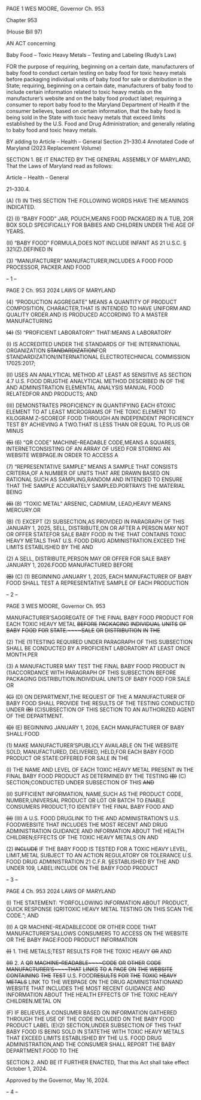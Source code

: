 PAGE 1
WES MOORE, Governor Ch. 953

Chapter 953

(House Bill 97)

AN ACT concerning

Baby Food – Toxic Heavy Metals – Testing and Labeling
(Rudy’s Law)

FOR the purpose of requiring, beginning on a certain date, manufacturers of baby food to
conduct certain testing on baby food for toxic heavy metals before packaging
individual units of baby food for sale or distribution in the State; requiring, beginning
on a certain date, manufacturers of baby food to include certain information related
to toxic heavy metals on the manufacturer’s website and on the baby food product
label; requiring a consumer to report baby food to the Maryland Department of
Health if the consumer believes, based on certain information, that the baby food is
being sold in the State with toxic heavy metals that exceed limits established by the
U.S. Food and Drug Administration; and generally relating to baby food and toxic
heavy metals.

BY adding to
Article – Health – General
Section 21–330.4
Annotated Code of Maryland
(2023 Replacement Volume)

SECTION 1. BE IT ENACTED BY THE GENERAL ASSEMBLY OF MARYLAND,
That the Laws of Maryland read as follows:

Article – Health – General

21–330.4.

(A) (1) IN THIS SECTION THE FOLLOWING WORDS HAVE THE MEANINGS
INDICATED.

(2) (I) “BABY FOOD” JAR, POUCH,MEANS FOOD PACKAGED IN A
TUB, 2OR BOX SOLD SPECIFICALLY FOR BABIES AND CHILDREN UNDER THE AGE OF
YEARS.

(II) “BABY FOOD” FORMULA,DOES NOT INCLUDE INFANT AS
21 U.S.C. § 321(Z).DEFINED IN

(3) “MANUFACTURER” MANUFACTURER,INCLUDES A FOOD FOOD
PROCESSOR, PACKER.AND FOOD

– 1 –

PAGE 2
Ch. 953 2024 LAWS OF MARYLAND

(4) “PRODUCTION AGGREGATE” MEANS A QUANTITY OF PRODUCT
COMPOSITION, CHARACTER,THAT IS INTENDED TO HAVE UNIFORM AND QUALITY
ORDER.AND IS PRODUCED ACCORDING TO A MASTER MANUFACTURING

~~(4)~~ (5) “PROFICIENT LABORATORY” THAT:MEANS A LABORATORY

(I) IS ACCREDITED UNDER THE STANDARDS OF THE
INTERNATIONAL ORGANIZATION ~~STANDARDIZATION~~FOR
STANDARDIZATION/INTERNATIONAL ELECTROTECHNICAL COMMISSION
17025:2017;

(II) USES AN ANALYTICAL METHOD AT LEAST AS SENSITIVE AS
SECTION 4.7 U.S. FOOD DRUGTHE ANALYTICAL METHOD DESCRIBED IN OF THE AND
ADMINISTRATION ELEMENTAL ANALYSIS MANUAL FOOD RELATEDFOR AND
PRODUCTS; AND

(III) DEMONSTRATES PROFICIENCY IN QUANTIFYING EACH
6TOXIC ELEMENT TO AT LEAST MICROGRAMS OF THE TOXIC ELEMENT TO KILOGRAM
Z–SCOREOF FOOD THROUGH AN INDEPENDENT PROFICIENCY TEST BY ACHIEVING A
TWO.THAT IS LESS THAN OR EQUAL TO PLUS OR MINUS

~~(5)~~ (6) “QR CODE” MACHINE–READABLE CODE,MEANS A
SQUARES, INTERNETCONSISTING OF AN ARRAY OF USED FOR STORING AN WEBSITE
WEBPAGE.IN ORDER TO ACCESS A

(7) “REPRESENTATIVE SAMPLE” MEANS A SAMPLE THAT CONSISTS
CRITERIA,OF A NUMBER OF UNITS THAT ARE DRAWN BASED ON RATIONAL SUCH AS
SAMPLING,RANDOM AND INTENDED TO ENSURE THAT THE SAMPLE ACCURATELY
SAMPLED.PORTRAYS THE MATERIAL BEING

~~(6)~~ (8) “TOXIC METAL” ARSENIC, CADMIUM, LEAD,HEAVY MEANS
MERCURY.OR

(B) (1) EXCEPT (2) SUBSECTION,AS PROVIDED IN PARAGRAPH OF THIS
JANUARY 1, 2025, SELL, DISTRIBUTE,ON OR AFTER A PERSON MAY NOT OR OFFER
STATEFOR SALE BABY FOOD IN THE THAT CONTAINS TOXIC HEAVY METALS THAT
U.S. FOOD DRUG ADMINISTRATION.EXCEED THE LIMITS ESTABLISHED BY THE AND

(2) A SELL, DISTRIBUTE,PERSON MAY OR OFFER FOR SALE BABY
JANUARY 1, 2026.FOOD MANUFACTURED BEFORE

~~(B)~~ (C) (1) BEGINNING JANUARY 1, 2025, EACH MANUFACTURER OF
BABY FOOD SHALL TEST A REPRESENTATIVE SAMPLE OF EACH PRODUCTION

– 2 –

PAGE 3
WES MOORE, Governor Ch. 953

MANUFACTURER’SAGGREGATE OF THE FINAL BABY FOOD PRODUCT FOR EACH
TOXIC HEAVY METAL ~~BEFORE~~ ~~PACKAGING~~ ~~INDIVIDUAL~~ ~~UNITS~~ ~~OF~~ ~~BABY~~ ~~FOOD~~ ~~FOR~~
~~STATE.~~~~SALE~~ ~~OR~~ ~~DISTRIBUTION~~ ~~IN~~ ~~THE~~

(2) THE (1)TESTING REQUIRED UNDER PARAGRAPH OF THIS
SUBSECTION SHALL BE CONDUCTED BY A PROFICIENT LABORATORY AT LEAST ONCE
MONTH.PER

(3) A MANUFACTURER MAY TEST THE FINAL BABY FOOD PRODUCT IN
(1)ACCORDANCE WITH PARAGRAPH OF THIS SUBSECTION BEFORE PACKAGING
DISTRIBUTION.INDIVIDUAL UNITS OF BABY FOOD FOR SALE OR

~~(C)~~ (D) ON DEPARTMENT,THE REQUEST OF THE A MANUFACTURER OF
BABY FOOD SHALL PROVIDE THE RESULTS OF THE TESTING CONDUCTED UNDER
~~(B)~~ (C)SUBSECTION OF THIS SECTION TO AN AUTHORIZED AGENT OF THE
DEPARTMENT.

~~(D)~~ (E) BEGINNING JANUARY 1, 2026, EACH MANUFACTURER OF BABY
SHALL:FOOD

(1) MAKE MANUFACTURER’SPUBLICLY AVAILABLE ON THE WEBSITE
SOLD, MANUFACTURED, DELIVERED, HELD,FOR EACH BABY FOOD PRODUCT OR
STATE:OFFERED FOR SALE IN THE

(I) THE NAME AND LEVEL OF EACH TOXIC HEAVY METAL
PRESENT IN THE FINAL BABY FOOD PRODUCT AS DETERMINED BY THE TESTING
~~(B)~~ (C) SECTION;CONDUCTED UNDER SUBSECTION OF THIS ~~AND~~

(II) SUFFICIENT INFORMATION, NAME,SUCH AS THE PRODUCT
CODE, NUMBER,UNIVERSAL PRODUCT OR LOT OR BATCH TO ENABLE CONSUMERS
PRODUCT;TO IDENTIFY THE FINAL BABY FOOD AND

~~(II)~~ (III) A U.S. FOOD DRUGLINK TO THE AND
ADMINISTRATION’S U.S. FOODWEBSITE THAT INCLUDES THE MOST RECENT AND
DRUG ADMINISTRATION GUIDANCE AND INFORMATION ABOUT THE HEALTH
CHILDREN;EFFECTS OF THE TOXIC HEAVY METALS ON AND

(2) ~~INCLUDE~~ IF THE BABY FOOD IS TESTED FOR A TOXIC HEAVY
LEVEL, LIMIT,METAL SUBJECT TO AN ACTION REGULATORY OR TOLERANCE
U.S. FOOD DRUG ADMINISTRATION 21 C.F.R. §ESTABLISHED BY THE AND UNDER
109, LABEL:INCLUDE ON THE BABY FOOD PRODUCT

– 3 –

PAGE 4
Ch. 953 2024 LAWS OF MARYLAND

(I) THE STATEMENT: “FORFOLLOWING INFORMATION ABOUT
PRODUCT, QUICK RESPONSE (QR)TOXIC HEAVY METAL TESTING ON THIS SCAN THE
CODE.”; AND

(II) A QR MACHINE–READABLECODE OR OTHER CODE THAT
MANUFACTURER’SALLOWS CONSUMERS TO ACCESS ON THE WEBSITE OR THE BABY
PAGE:FOOD PRODUCT INFORMATION

~~(I)~~ 1. THE METALS;TEST RESULTS FOR THE TOXIC HEAVY
~~OR~~ AND

~~(II)~~ 2. A ~~QR~~ ~~MACHINE–READABLE~~~~CODE~~ ~~OR~~ ~~OTHER~~ ~~CODE~~
~~MANUFACTURER’S~~~~THAT~~ ~~LINKS~~ ~~TO~~ ~~A~~ ~~PAGE~~ ~~ON~~ ~~THE~~ ~~WEBSITE~~ ~~CONTAINING~~ ~~THE~~ ~~TEST~~
U.S. FOOD~~RESULTS~~ ~~FOR~~ ~~THE~~ ~~TOXIC~~ ~~HEAVY~~ ~~METALS~~ LINK TO THE WEBPAGE ON THE
DRUG ADMINISTRATIONAND WEBSITE THAT INCLUDES THE MOST RECENT
GUIDANCE AND INFORMATION ABOUT THE HEALTH EFFECTS OF THE TOXIC HEAVY
CHILDREN.METAL ON

(F) IF BELIEVES,A CONSUMER BASED ON INFORMATION GATHERED
THROUGH THE USE OF THE CODE INCLUDED ON THE BABY FOOD PRODUCT LABEL
(E)(2) SECTION,UNDER SUBSECTION OF THIS THAT BABY FOOD IS BEING SOLD IN
STATETHE WITH TOXIC HEAVY METALS THAT EXCEED LIMITS ESTABLISHED BY THE
U.S. FOOD DRUG ADMINISTRATION,AND THE CONSUMER SHALL REPORT THE BABY
DEPARTMENT.FOOD TO THE

SECTION 2. AND BE IT FURTHER ENACTED, That this Act shall take effect
October 1, 2024.

Approved by the Governor, May 16, 2024.

– 4 –